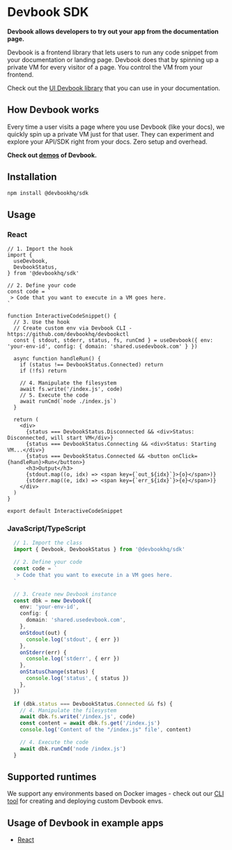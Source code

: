 # Devbook SDK
**Devbook allows developers to try out your app from the documentation page.**

Devbook is a frontend library that lets users to run any code snippet from your documentation or landing page. Devbook does that by spinning up a private VM for every visitor of a page. You control the VM from your frontend.

Check out the [UI Devbook library](https://github.com/devbookhq/ui) that you can use in your documentation.

## How Devbook works
Every time a user visits a page where you use Devbook (like your docs), we quickly spin up a private VM just for that user.
They can experiment and explore your API/SDK right from your docs. Zero setup and overhead.

**Check out [demos](https://twitter.com/mlejva/status/1503730748930490368) of Devbook.**

## Installation
```sh
npm install @devbookhq/sdk
```
## Usage

### React
```tsx
// 1. Import the hook
import {
  useDevbook,
  DevbookStatus,
} from '@devbookhq/sdk'

// 2. Define your code
const code = `
 > Code that you want to execute in a VM goes here.
`

function InteractiveCodeSnippet() {
  // 3. Use the hook
  // Create custom env via Devbook CLI - https://github.com/devbookhq/devbookctl
  const { stdout, stderr, status, fs, runCmd } = useDevbook({ env: 'your-env-id', config: { domain: 'shared.usedevbook.com' } })

  async function handleRun() {
    if (status !== DevbookStatus.Connected) return
    if (!fs) return

    // 4. Manipulate the filesystem
    await fs.write('/index.js', code)
    // 5. Execute the code
    await runCmd(`node ./index.js`)
  }

  return (
    <div>
      {status === DevbookStatus.Disconnected && <div>Status: Disconnected, will start VM</div>}
      {status === DevbookStatus.Connecting && <div>Status: Starting VM...</div>}
      {status === DevbookStatus.Connected && <button onClick={handleRun}>Run</button>}
      <h3>Output</h3>
      {stdout.map((o, idx) => <span key={`out_${idx}`}>{o}</span>)}
      {stderr.map((e, idx) => <span key={`err_${idx}`}>{e}</span>)}
    </div>
  )
}

export default InteractiveCodeSnippet
```

### JavaScript/TypeScript
```ts
  // 1. Import the class
  import { Devbook, DevbookStatus } from '@devbookhq/sdk'

  // 2. Define your code
  const code = `
   > Code that you want to execute in a VM goes here.
  `

  // 3. Create new Devbook instance
  const dbk = new Devbook({
    env: 'your-env-id',
    config: {
      domain: 'shared.usedevbook.com',
    },
    onStdout(out) {
      console.log('stdout', { err })
    },
    onStderr(err) {
      console.log('stderr', { err })
    },
    onStatusChange(status) {
      console.log('status', { status })
    },
  })

  if (dbk.status === DevbookStatus.Connected && fs) {
    // 4. Manipulate the filesystem
    await dbk.fs.write('/index.js', code)
    const content = await dbk.fs.get('/index.js')
    console.log('Content of the "/index.js" file', content)

    // 4. Execute the code
    await dbk.runCmd('node /index.js')
  }
```

## Supported runtimes
We support any environments based on Docker images - check out our [CLI tool](https://github.com/devbookhq/devbookctl) for creating and deploying custom Devbook envs.

## Usage of Devbook in example apps
- [React](examples/react-app)
